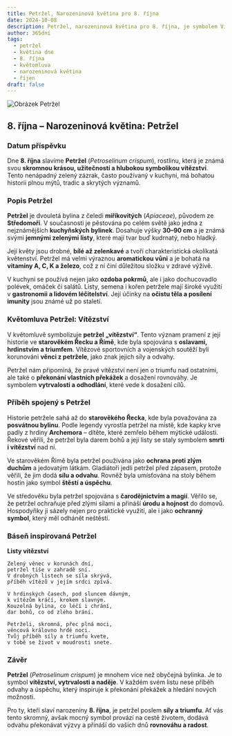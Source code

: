 ```yaml
---
title: Petržel, Narozeninová květina pro 8. října
date: 2024-10-08
description: Petržel, narozeninová květina pro 8. října, je symbolem Vítězství. Objevte její jedinečný význam, fascinující příběhy a poezii, která oslavuje její krásu.
author: 365dní
tags:
  - petržel
  - květina dne
  - 8. října
  - květomluva
  - narozeninová květina
  - říjen
draft: false
---
```


![Obrázek Petržel](https://cdn.pixabay.com/photo/2022/06/05/13/57/cow-parsley-7244120_1280.jpg#center)


## 8. října – Narozeninová květina: Petržel

### Datum příspěvku

Dne **8. října** slavíme **Petržel** (_Petroselinum crispum_), rostlinu, která je známá svou **skromnou krásou, užitečností a hlubokou symbolikou vítězství**. Tento nenápadný zelený zázrak, často používaný v kuchyni, má bohatou historii plnou mýtů, tradic a skrytých významů.

### Popis Petržel

**Petržel** je dvouletá bylina z čeledi **miříkovitých** (_Apiaceae_), původem ze **Středomoří**. V současnosti je pěstována po celém světě jako jedna z nejznámějších **kuchyňských bylinek**. Dosahuje výšky **30–90 cm** a je známá svými **jemnými zelenými listy**, které mají tvar buď kudrnatý, nebo hladký.

Její květy jsou drobné, **bílé až zelenkavé** a tvoří charakteristická okolíkatá květenství. Petržel má velmi výraznou **aromatickou vůni** a je bohatá na **vitamíny A, C, K a železo**, což z ní činí důležitou složku v zdravé výživě.

V kuchyni se používá nejen jako **ozdoba pokrmů**, ale i jako dochucovadlo polévek, omáček či salátů. Listy, semena i kořen petržele mají široké využití v **gastronomii a lidovém léčitelství**. Její účinky na **očistu těla a posílení imunity** jsou známé už po staletí.

### Květomluva Petržel: Vítězství

V květomluvě symbolizuje **petržel** **„vítězství“**. Tento význam pramení z její historie ve **starověkém Řecku a Římě**, kde byla spojována s **oslavami, hrdinstvím a triumfem**. Vítězové sportovních a vojenských soutěží byli korunováni **věnci z petržele**, jako znak jejich síly a odvahy.

Petržel nám připomíná, že pravé vítězství není jen o triumfu nad ostatními, ale také o **překonání vlastních překážek** a dosažení rovnováhy. Je symbolem **vytrvalosti a odhodlání**, které vede k dosažení cílů.

### Příběh spojený s Petržel

Historie petržele sahá až do **starověkého Řecka**, kde byla považována za **posvátnou bylinu**. Podle legendy vyrostla petržel na místě, kde kapky krve padly z hrdiny **Archemora** – dítěte, které zemřelo během mýtické události. Řekové věřili, že petržel byla darem bohů a její listy se staly symbolem **smrti i vítězství** nad ní.

Ve starověkém Římě byla petržel používána jako **ochrana proti zlým duchům** a jedovatým látkám. Gladiátoři jedli petržel před zápasem, protože věřili, že jim dodá **sílu a odvahu**. Rovněž byla umísťována na stoly během hostin jako symbol **štěstí a úspěchu**.

Ve středověku byla petržel spojována s **čarodějnictvím a magií**. Věřilo se, že petržel ochraňuje před zlými silami a přináší **úrodu a hojnost** do domovů. Hospodyňky ji sázely nejen pro praktické využití, ale i jako **ochranný symbol**, který měl odhánět neštěstí.

### Báseň inspirovaná Petržel

**Listy vítězství**

```
Zelený věnec v korunách dní,  
petržel tiše v zahradě sní.  
V drobných listech se síla skrývá,  
příběh vítězů v jejím srdci zpívá.  

V hrdinských časech, pod sluncem dávným,  
k vítězům kráčí, krokem slavným.  
Kouzelná bylina, co léčí i chrání,  
dar bohů, co od zlého brání.  

Petrželi, skromná, přec plná moci,  
věncová královno hrdé noci.  
Tvůj příběh síly a triumfu kvete,  
v tobě se život v moudrosti snete.  
```

### Závěr

**Petržel** (_Petroselinum crispum_) je mnohem více než obyčejná bylinka. Je to symbol **vítězství, vytrvalosti a naděje**. V každém svém listu nese příběh odvahy a úspěchu, který inspiruje k překonání překážek a hledání nových možností.

Pro ty, kteří slaví narozeniny **8. října**, je petržel poslem **síly a triumfu**. Ať vás tento skromný, avšak mocný symbol provází na cestě životem, dodává odvahu překonávat výzvy a přináší do vašich dnů **rovnováhu a radost**.